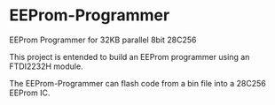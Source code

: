 # EEProm-Programmer
EEProm Programmer for 32KB parallel 8bit 28C256

This project is entended to build an EEProm programmer using an FTDI2232H module.

The EEProm-Programmer can flash code from a bin file into a 28C256 EEProm IC.

